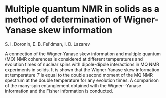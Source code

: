 # Multiple quantum NMR in solids as a method of determination of Wigner-Yanase skew information

S. I. Doronin, E. B. Fel'dman, I. D. Lazarev

A connection of the Wigner-Yanase skew information and multiple quantum (MQ) NMR coherences is considered at different temperatures and evolution times of nuclear spins with dipole-dipole interactions in MQ NMR experiments in solids. It is shown that the Wigner-Yanase skew information at temperature $T$ is equal to the double second moment of the MQ NMR spectrum at the double temperature for any evolution times. A comparison of the many-spin entanglement obtained with the Wigner--Yanase information and the Fisher information is conducted.
